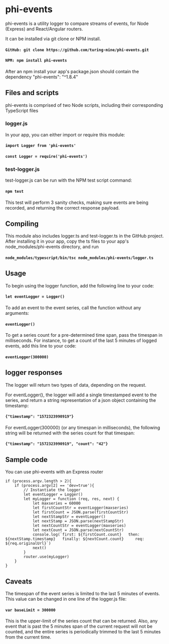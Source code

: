 # phi-events

phi-events is a utility logger to compare streams of events, for Node (Express) and React/Angular routers.

It can be installed via git clone or NPM install.

#### `GitHub: git clone https://github.com/turing-mine/phi-events.git`

#### `NPM: npm install phi-events`

After an npm install your app's package.json should contain the dependency "phi-events": "^1.8.4"


## Files and scripts

phi-events is comprised of two Node scripts, including their corresponding TypeScript files

### logger.js

In your app, you can either import or require this module:

#### `import Logger from 'phi-events'`

#### `const Logger = require('phi-events')`

### test-logger.js

test-logger.js can be run with the NPM test script command:

#### `npm test`

This test will perform 3 sanity checks, making sure events are being recorded, and returning the correct response payload.

## Compiling

This module also includes logger.ts and test-logger.ts in the GitHub project.  After installing it in your app, copy the ts files to your app's node_modules/phi-events directory, and run 

#### `node_modules/typescript/bin/tsc node_modules/phi-events/logger.ts`

## Usage

To begin using the logger function, add the following line to your code:

#### `let eventLogger = Logger()`

To add an event to the event series, call the function without any arguments:

#### `eventLogger()`

To get a series count for a pre-determined time span, pass the timespan in milliseconds.  For instance, to get a count of the last 5 minutes of logged events, add this line to your code:

#### `eventLogger(300000)`

## logger responses

The logger will return two types of data, depending on the request.

For eventLogger(), the logger will add a single timestamped event to the series, and return a string representation of a json object containing the timestamp:

#### `{"timestamp": "1572323990919"}`

For eventLogger(300000) (or any timespan in milliseconds), the following string will be returned with the series count for that timespan:

#### `{"timestamp": "1572323990919", "count": "42"}`

## Sample code

You can use phi-events with an Express router

```
if (process.argv.length > 2){
    if (process.argv[2] == 'dev=true'){
        // Instantiate the logger
        let eventLogger = Logger()
        let myLogger = function (req, res, next) {
            let maxseries = 60000
            let firstCountStr = eventLogger(maxseries)
            let firstCount = JSON.parse(firstCountStr)
            let nextStampStr = eventLogger()
            let nextStamp = JSON.parse(nextStampStr)
            let nextCountStr = eventLogger(maxseries)
            let nextCount = JSON.parse(nextCountStr)
            console.log(`first: ${firstCount.count}   then: ${nextStamp.timestamp}   finally: ${nextCount.count}     req:   ${req.originalUrl}`)
            next()
        }
        router.use(myLogger)
    }
}
```

## Caveats

The timespan of the event series is limited to the last 5 minutes of events.  This value can be changed in one line of the logger.js file:

#### `var baseLimit = 300000`

This is the upper-limit of the series count that can be returned.  Also, any event that is past the 5 minutes span of the current request will not be counted, and the entire series is periodically trimmed to the last 5 minutes from the current time.

